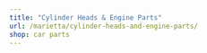 ```yaml
---
title: "Cylinder Heads & Engine Parts"
url: /marietta/cylinder-heads-and-engine-parts/
shop: car parts
---
```

